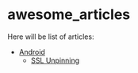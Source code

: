 # awesome_articles

Here will be list of articles:

- [Android](./Android)
	- [SSL Unpinning](./Android/SSL%20Unpinning)